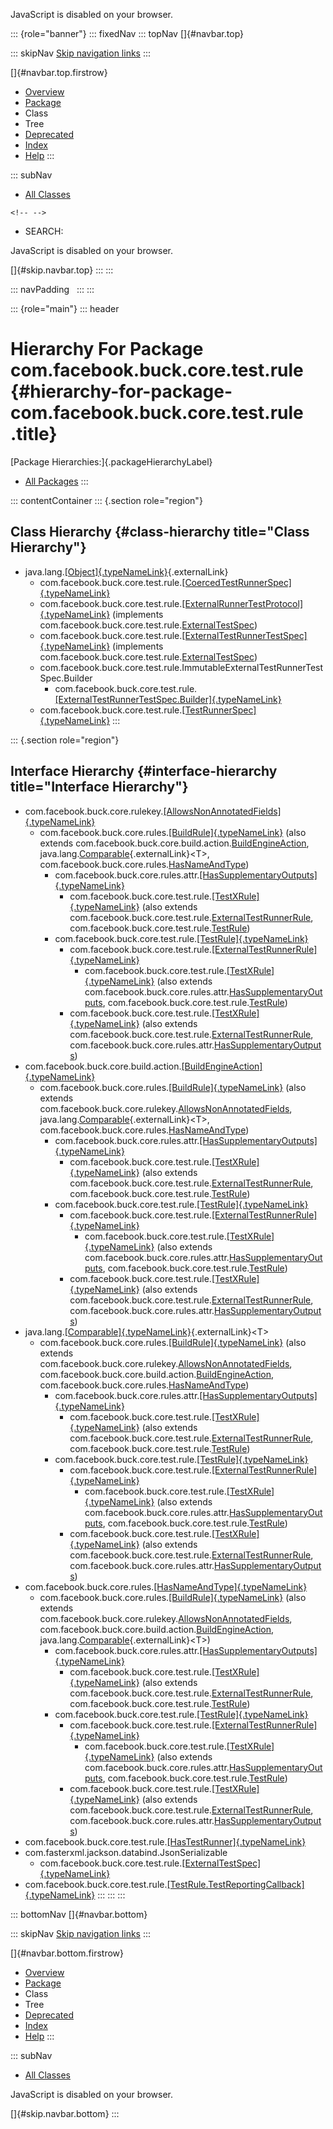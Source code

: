 <div>

JavaScript is disabled on your browser.

</div>

::: {role="banner"}
::: fixedNav
::: topNav
[]{#navbar.top}

::: skipNav
[Skip navigation links](#skip.navbar.top "Skip navigation links")
:::

[]{#navbar.top.firstrow}

-   [Overview](../../../../../../index.html)
-   [Package](package-summary.html)
-   Class
-   Tree
-   [Deprecated](../../../../../../deprecated-list.html)
-   [Index](../../../../../../index-all.html)
-   [Help](../../../../../../help-doc.html)
:::

::: subNav
-   [All Classes](../../../../../../allclasses.html)

```{=html}
<!-- -->
```
-   SEARCH:

<div>

<div>

JavaScript is disabled on your browser.

</div>

</div>

[]{#skip.navbar.top}
:::
:::

::: navPadding
 
:::
:::

::: {role="main"}
::: header
# Hierarchy For Package com.facebook.buck.core.test.rule {#hierarchy-for-package-com.facebook.buck.core.test.rule .title}

[Package Hierarchies:]{.packageHierarchyLabel}

-   [All Packages](../../../../../../overview-tree.html)
:::

::: contentContainer
::: {.section role="region"}
## Class Hierarchy {#class-hierarchy title="Class Hierarchy"}

-   java.lang.[[Object]{.typeNameLink}](http://docs.oracle.com/javase/7/docs/api/java/lang/Object.html?is-external=true "class or interface in java.lang"){.externalLink}
    -   com.facebook.buck.core.test.rule.[[CoercedTestRunnerSpec]{.typeNameLink}](CoercedTestRunnerSpec.html "class in com.facebook.buck.core.test.rule")
    -   com.facebook.buck.core.test.rule.[[ExternalRunnerTestProtocol]{.typeNameLink}](ExternalRunnerTestProtocol.html "class in com.facebook.buck.core.test.rule")
        (implements
        com.facebook.buck.core.test.rule.[ExternalTestSpec](ExternalTestSpec.html "interface in com.facebook.buck.core.test.rule"))
    -   com.facebook.buck.core.test.rule.[[ExternalTestRunnerTestSpec]{.typeNameLink}](ExternalTestRunnerTestSpec.html "class in com.facebook.buck.core.test.rule")
        (implements
        com.facebook.buck.core.test.rule.[ExternalTestSpec](ExternalTestSpec.html "interface in com.facebook.buck.core.test.rule"))
    -   com.facebook.buck.core.test.rule.ImmutableExternalTestRunnerTestSpec.Builder
        -   com.facebook.buck.core.test.rule.[[ExternalTestRunnerTestSpec.Builder]{.typeNameLink}](ExternalTestRunnerTestSpec.Builder.html "class in com.facebook.buck.core.test.rule")
    -   com.facebook.buck.core.test.rule.[[TestRunnerSpec]{.typeNameLink}](TestRunnerSpec.html "class in com.facebook.buck.core.test.rule")
:::

::: {.section role="region"}
## Interface Hierarchy {#interface-hierarchy title="Interface Hierarchy"}

-   com.facebook.buck.core.rulekey.[[AllowsNonAnnotatedFields]{.typeNameLink}](../../rulekey/AllowsNonAnnotatedFields.html "interface in com.facebook.buck.core.rulekey")
    -   com.facebook.buck.core.rules.[[BuildRule]{.typeNameLink}](../../rules/BuildRule.html "interface in com.facebook.buck.core.rules")
        (also extends
        com.facebook.buck.core.build.action.[BuildEngineAction](../../build/action/BuildEngineAction.html "interface in com.facebook.buck.core.build.action"),
        java.lang.[Comparable](http://docs.oracle.com/javase/7/docs/api/java/lang/Comparable.html?is-external=true "class or interface in java.lang"){.externalLink}\<T\>,
        com.facebook.buck.core.rules.[HasNameAndType](../../rules/HasNameAndType.html "interface in com.facebook.buck.core.rules"))
        -   com.facebook.buck.core.rules.attr.[[HasSupplementaryOutputs]{.typeNameLink}](../../rules/attr/HasSupplementaryOutputs.html "interface in com.facebook.buck.core.rules.attr")
            -   com.facebook.buck.core.test.rule.[[TestXRule]{.typeNameLink}](TestXRule.html "interface in com.facebook.buck.core.test.rule")
                (also extends
                com.facebook.buck.core.test.rule.[ExternalTestRunnerRule](ExternalTestRunnerRule.html "interface in com.facebook.buck.core.test.rule"),
                com.facebook.buck.core.test.rule.[TestRule](TestRule.html "interface in com.facebook.buck.core.test.rule"))
        -   com.facebook.buck.core.test.rule.[[TestRule]{.typeNameLink}](TestRule.html "interface in com.facebook.buck.core.test.rule")
            -   com.facebook.buck.core.test.rule.[[ExternalTestRunnerRule]{.typeNameLink}](ExternalTestRunnerRule.html "interface in com.facebook.buck.core.test.rule")
                -   com.facebook.buck.core.test.rule.[[TestXRule]{.typeNameLink}](TestXRule.html "interface in com.facebook.buck.core.test.rule")
                    (also extends
                    com.facebook.buck.core.rules.attr.[HasSupplementaryOutputs](../../rules/attr/HasSupplementaryOutputs.html "interface in com.facebook.buck.core.rules.attr"),
                    com.facebook.buck.core.test.rule.[TestRule](TestRule.html "interface in com.facebook.buck.core.test.rule"))
            -   com.facebook.buck.core.test.rule.[[TestXRule]{.typeNameLink}](TestXRule.html "interface in com.facebook.buck.core.test.rule")
                (also extends
                com.facebook.buck.core.test.rule.[ExternalTestRunnerRule](ExternalTestRunnerRule.html "interface in com.facebook.buck.core.test.rule"),
                com.facebook.buck.core.rules.attr.[HasSupplementaryOutputs](../../rules/attr/HasSupplementaryOutputs.html "interface in com.facebook.buck.core.rules.attr"))
-   com.facebook.buck.core.build.action.[[BuildEngineAction]{.typeNameLink}](../../build/action/BuildEngineAction.html "interface in com.facebook.buck.core.build.action")
    -   com.facebook.buck.core.rules.[[BuildRule]{.typeNameLink}](../../rules/BuildRule.html "interface in com.facebook.buck.core.rules")
        (also extends
        com.facebook.buck.core.rulekey.[AllowsNonAnnotatedFields](../../rulekey/AllowsNonAnnotatedFields.html "interface in com.facebook.buck.core.rulekey"),
        java.lang.[Comparable](http://docs.oracle.com/javase/7/docs/api/java/lang/Comparable.html?is-external=true "class or interface in java.lang"){.externalLink}\<T\>,
        com.facebook.buck.core.rules.[HasNameAndType](../../rules/HasNameAndType.html "interface in com.facebook.buck.core.rules"))
        -   com.facebook.buck.core.rules.attr.[[HasSupplementaryOutputs]{.typeNameLink}](../../rules/attr/HasSupplementaryOutputs.html "interface in com.facebook.buck.core.rules.attr")
            -   com.facebook.buck.core.test.rule.[[TestXRule]{.typeNameLink}](TestXRule.html "interface in com.facebook.buck.core.test.rule")
                (also extends
                com.facebook.buck.core.test.rule.[ExternalTestRunnerRule](ExternalTestRunnerRule.html "interface in com.facebook.buck.core.test.rule"),
                com.facebook.buck.core.test.rule.[TestRule](TestRule.html "interface in com.facebook.buck.core.test.rule"))
        -   com.facebook.buck.core.test.rule.[[TestRule]{.typeNameLink}](TestRule.html "interface in com.facebook.buck.core.test.rule")
            -   com.facebook.buck.core.test.rule.[[ExternalTestRunnerRule]{.typeNameLink}](ExternalTestRunnerRule.html "interface in com.facebook.buck.core.test.rule")
                -   com.facebook.buck.core.test.rule.[[TestXRule]{.typeNameLink}](TestXRule.html "interface in com.facebook.buck.core.test.rule")
                    (also extends
                    com.facebook.buck.core.rules.attr.[HasSupplementaryOutputs](../../rules/attr/HasSupplementaryOutputs.html "interface in com.facebook.buck.core.rules.attr"),
                    com.facebook.buck.core.test.rule.[TestRule](TestRule.html "interface in com.facebook.buck.core.test.rule"))
            -   com.facebook.buck.core.test.rule.[[TestXRule]{.typeNameLink}](TestXRule.html "interface in com.facebook.buck.core.test.rule")
                (also extends
                com.facebook.buck.core.test.rule.[ExternalTestRunnerRule](ExternalTestRunnerRule.html "interface in com.facebook.buck.core.test.rule"),
                com.facebook.buck.core.rules.attr.[HasSupplementaryOutputs](../../rules/attr/HasSupplementaryOutputs.html "interface in com.facebook.buck.core.rules.attr"))
-   java.lang.[[Comparable]{.typeNameLink}](http://docs.oracle.com/javase/7/docs/api/java/lang/Comparable.html?is-external=true "class or interface in java.lang"){.externalLink}\<T\>
    -   com.facebook.buck.core.rules.[[BuildRule]{.typeNameLink}](../../rules/BuildRule.html "interface in com.facebook.buck.core.rules")
        (also extends
        com.facebook.buck.core.rulekey.[AllowsNonAnnotatedFields](../../rulekey/AllowsNonAnnotatedFields.html "interface in com.facebook.buck.core.rulekey"),
        com.facebook.buck.core.build.action.[BuildEngineAction](../../build/action/BuildEngineAction.html "interface in com.facebook.buck.core.build.action"),
        com.facebook.buck.core.rules.[HasNameAndType](../../rules/HasNameAndType.html "interface in com.facebook.buck.core.rules"))
        -   com.facebook.buck.core.rules.attr.[[HasSupplementaryOutputs]{.typeNameLink}](../../rules/attr/HasSupplementaryOutputs.html "interface in com.facebook.buck.core.rules.attr")
            -   com.facebook.buck.core.test.rule.[[TestXRule]{.typeNameLink}](TestXRule.html "interface in com.facebook.buck.core.test.rule")
                (also extends
                com.facebook.buck.core.test.rule.[ExternalTestRunnerRule](ExternalTestRunnerRule.html "interface in com.facebook.buck.core.test.rule"),
                com.facebook.buck.core.test.rule.[TestRule](TestRule.html "interface in com.facebook.buck.core.test.rule"))
        -   com.facebook.buck.core.test.rule.[[TestRule]{.typeNameLink}](TestRule.html "interface in com.facebook.buck.core.test.rule")
            -   com.facebook.buck.core.test.rule.[[ExternalTestRunnerRule]{.typeNameLink}](ExternalTestRunnerRule.html "interface in com.facebook.buck.core.test.rule")
                -   com.facebook.buck.core.test.rule.[[TestXRule]{.typeNameLink}](TestXRule.html "interface in com.facebook.buck.core.test.rule")
                    (also extends
                    com.facebook.buck.core.rules.attr.[HasSupplementaryOutputs](../../rules/attr/HasSupplementaryOutputs.html "interface in com.facebook.buck.core.rules.attr"),
                    com.facebook.buck.core.test.rule.[TestRule](TestRule.html "interface in com.facebook.buck.core.test.rule"))
            -   com.facebook.buck.core.test.rule.[[TestXRule]{.typeNameLink}](TestXRule.html "interface in com.facebook.buck.core.test.rule")
                (also extends
                com.facebook.buck.core.test.rule.[ExternalTestRunnerRule](ExternalTestRunnerRule.html "interface in com.facebook.buck.core.test.rule"),
                com.facebook.buck.core.rules.attr.[HasSupplementaryOutputs](../../rules/attr/HasSupplementaryOutputs.html "interface in com.facebook.buck.core.rules.attr"))
-   com.facebook.buck.core.rules.[[HasNameAndType]{.typeNameLink}](../../rules/HasNameAndType.html "interface in com.facebook.buck.core.rules")
    -   com.facebook.buck.core.rules.[[BuildRule]{.typeNameLink}](../../rules/BuildRule.html "interface in com.facebook.buck.core.rules")
        (also extends
        com.facebook.buck.core.rulekey.[AllowsNonAnnotatedFields](../../rulekey/AllowsNonAnnotatedFields.html "interface in com.facebook.buck.core.rulekey"),
        com.facebook.buck.core.build.action.[BuildEngineAction](../../build/action/BuildEngineAction.html "interface in com.facebook.buck.core.build.action"),
        java.lang.[Comparable](http://docs.oracle.com/javase/7/docs/api/java/lang/Comparable.html?is-external=true "class or interface in java.lang"){.externalLink}\<T\>)
        -   com.facebook.buck.core.rules.attr.[[HasSupplementaryOutputs]{.typeNameLink}](../../rules/attr/HasSupplementaryOutputs.html "interface in com.facebook.buck.core.rules.attr")
            -   com.facebook.buck.core.test.rule.[[TestXRule]{.typeNameLink}](TestXRule.html "interface in com.facebook.buck.core.test.rule")
                (also extends
                com.facebook.buck.core.test.rule.[ExternalTestRunnerRule](ExternalTestRunnerRule.html "interface in com.facebook.buck.core.test.rule"),
                com.facebook.buck.core.test.rule.[TestRule](TestRule.html "interface in com.facebook.buck.core.test.rule"))
        -   com.facebook.buck.core.test.rule.[[TestRule]{.typeNameLink}](TestRule.html "interface in com.facebook.buck.core.test.rule")
            -   com.facebook.buck.core.test.rule.[[ExternalTestRunnerRule]{.typeNameLink}](ExternalTestRunnerRule.html "interface in com.facebook.buck.core.test.rule")
                -   com.facebook.buck.core.test.rule.[[TestXRule]{.typeNameLink}](TestXRule.html "interface in com.facebook.buck.core.test.rule")
                    (also extends
                    com.facebook.buck.core.rules.attr.[HasSupplementaryOutputs](../../rules/attr/HasSupplementaryOutputs.html "interface in com.facebook.buck.core.rules.attr"),
                    com.facebook.buck.core.test.rule.[TestRule](TestRule.html "interface in com.facebook.buck.core.test.rule"))
            -   com.facebook.buck.core.test.rule.[[TestXRule]{.typeNameLink}](TestXRule.html "interface in com.facebook.buck.core.test.rule")
                (also extends
                com.facebook.buck.core.test.rule.[ExternalTestRunnerRule](ExternalTestRunnerRule.html "interface in com.facebook.buck.core.test.rule"),
                com.facebook.buck.core.rules.attr.[HasSupplementaryOutputs](../../rules/attr/HasSupplementaryOutputs.html "interface in com.facebook.buck.core.rules.attr"))
-   com.facebook.buck.core.test.rule.[[HasTestRunner]{.typeNameLink}](HasTestRunner.html "interface in com.facebook.buck.core.test.rule")
-   com.fasterxml.jackson.databind.JsonSerializable
    -   com.facebook.buck.core.test.rule.[[ExternalTestSpec]{.typeNameLink}](ExternalTestSpec.html "interface in com.facebook.buck.core.test.rule")
-   com.facebook.buck.core.test.rule.[[TestRule.TestReportingCallback]{.typeNameLink}](TestRule.TestReportingCallback.html "interface in com.facebook.buck.core.test.rule")
:::
:::
:::

::: bottomNav
[]{#navbar.bottom}

::: skipNav
[Skip navigation links](#skip.navbar.bottom "Skip navigation links")
:::

[]{#navbar.bottom.firstrow}

-   [Overview](../../../../../../index.html)
-   [Package](package-summary.html)
-   Class
-   Tree
-   [Deprecated](../../../../../../deprecated-list.html)
-   [Index](../../../../../../index-all.html)
-   [Help](../../../../../../help-doc.html)
:::

::: subNav
-   [All Classes](../../../../../../allclasses.html)

<div>

<div>

JavaScript is disabled on your browser.

</div>

</div>

[]{#skip.navbar.bottom}
:::
